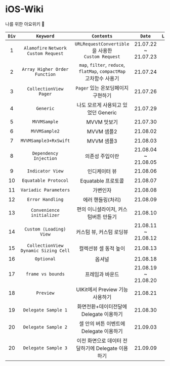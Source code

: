 # iOS-Wiki
나를 위한 아요위키 

|`Div`|`Keyword`|`Contents`|`Date`|`Link`|
|:--:|:--:|:--:|:--:|:--:|
|1|`Alamofire` `Network` `Custom Request`|`URLRequestConvertible`을 사용한 <br/> `Custom Request`|21.07.22 ~ 21.07.23|-|
|2|`Array Higher Order Function`|`map`, `filter`, `reduce`, `flatMap`, `compactMap` <br/> 고차함수 사용기 |21.07.24|-|
|3|`CollectionView` `Pager`|`Pager` 있는 온보딩페이지 구현하기 |21.07.26|[🔖](https://github.com/Taehyeon-Kim/iOS-Wiki/tree/master/OnboardingSample)|
|4|`Generic`|나도 모르게 사용되고 있었던 Generic|21.07.29|[🔖](https://github.com/Taehyeon-Kim/iOS-Wiki/blob/master/Generic.md)|
|5|`MVVMSample`|MVVM 맛보기|21.07.30|-|
|6|`MVVMSample2`|MVVM 샘플2 |21.08.02|-|
|7|`MVVMSample3+RxSwift`|MVVM 샘플3|21.08.03|-|
|8|`Dependency Injection`|의존성 주입이란|21.08.04 ~ 21.08.05|-|
|9|`Indicator View`|인디케이터 뷰|21.08.06|-|
|10|`Equatable Protocol`|Equatable 프로토콜|21.08.07|[🔖](https://github.com/Taehyeon-Kim/iOS-Wiki/tree/master/EquatableProtocol.playground)|
|11|`Variadic Parameters`|가변인자|21.08.08|[🔖](https://github.com/Taehyeon-Kim/iOS-Wiki/blob/master/Variadic%2BParameter.md)|
|12|`Error Handling`|에러 핸들링(처리)|21.08.09|[🔖](https://github.com/Taehyeon-Kim/iOS-Wiki/tree/master/ErrorHandling)|
|13|`Convenience initializer`|편의 이니셜라이저, 커스텀버튼 만들기|21.08.10|[🔖](https://github.com/Taehyeon-Kim/iOS-Wiki/blob/master/CustomViewSample/Convenience%2Binitializer.md)|
|14|`Custom (Loading) View`|커스텀 뷰, 커스텀 로딩뷰|21.08.11 ~ 21.08.12|[🔖](https://github.com/Taehyeon-Kim/iOS-Wiki/blob/master/CustomLoadingView/CustomLoadingView.md)|
|15|`CollectionView Dynamic Sizing Cell`|컬렉션뷰 셀 동적 높이|21.08.13|-|
|16|`Optional`|옵셔널|21.08.18|-|
|17|`frame vs bounds`|프레임과 바운드|21.08.19 ~ 21.08.20|-|
|18|`Preview`|UIKit에서 Preview 기능 사용하기|21.08.21|-|
|19|`Delegate Sample 1`|화면전환+데이터전달에 Delegate 이용하기|21.08.30|-|
|20|`Delegate Sample 2`|셀 안의 버튼 이벤트에 Delegate 이용하기|21.09.03|-|
|20|`Delegate Sample 3`|이전 화면으로 데이터 전달하기에 Delegate 이용하기|21.09.09|-|
